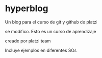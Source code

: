 # hyperblog
Un blog para el curso de git y github de platzi

se modifico. Esto es un curso de aprendizaje

creado por platzi team

Incluye ejemplos en diferentes SOs